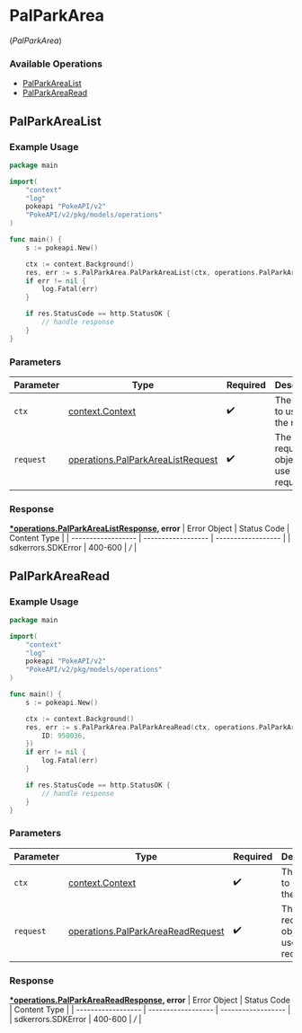 # PalParkArea
(*PalParkArea*)

### Available Operations

* [PalParkAreaList](#palparkarealist)
* [PalParkAreaRead](#palparkarearead)

## PalParkAreaList

### Example Usage

```go
package main

import(
	"context"
	"log"
	pokeapi "PokeAPI/v2"
	"PokeAPI/v2/pkg/models/operations"
)

func main() {
    s := pokeapi.New()

    ctx := context.Background()
    res, err := s.PalParkArea.PalParkAreaList(ctx, operations.PalParkAreaListRequest{})
    if err != nil {
        log.Fatal(err)
    }

    if res.StatusCode == http.StatusOK {
        // handle response
    }
}
```

### Parameters

| Parameter                                                                                  | Type                                                                                       | Required                                                                                   | Description                                                                                |
| ------------------------------------------------------------------------------------------ | ------------------------------------------------------------------------------------------ | ------------------------------------------------------------------------------------------ | ------------------------------------------------------------------------------------------ |
| `ctx`                                                                                      | [context.Context](https://pkg.go.dev/context#Context)                                      | :heavy_check_mark:                                                                         | The context to use for the request.                                                        |
| `request`                                                                                  | [operations.PalParkAreaListRequest](../../pkg/models/operations/palparkarealistrequest.md) | :heavy_check_mark:                                                                         | The request object to use for the request.                                                 |


### Response

**[*operations.PalParkAreaListResponse](../../pkg/models/operations/palparkarealistresponse.md), error**
| Error Object       | Status Code        | Content Type       |
| ------------------ | ------------------ | ------------------ |
| sdkerrors.SDKError | 400-600            | */*                |

## PalParkAreaRead

### Example Usage

```go
package main

import(
	"context"
	"log"
	pokeapi "PokeAPI/v2"
	"PokeAPI/v2/pkg/models/operations"
)

func main() {
    s := pokeapi.New()

    ctx := context.Background()
    res, err := s.PalParkArea.PalParkAreaRead(ctx, operations.PalParkAreaReadRequest{
        ID: 950036,
    })
    if err != nil {
        log.Fatal(err)
    }

    if res.StatusCode == http.StatusOK {
        // handle response
    }
}
```

### Parameters

| Parameter                                                                                  | Type                                                                                       | Required                                                                                   | Description                                                                                |
| ------------------------------------------------------------------------------------------ | ------------------------------------------------------------------------------------------ | ------------------------------------------------------------------------------------------ | ------------------------------------------------------------------------------------------ |
| `ctx`                                                                                      | [context.Context](https://pkg.go.dev/context#Context)                                      | :heavy_check_mark:                                                                         | The context to use for the request.                                                        |
| `request`                                                                                  | [operations.PalParkAreaReadRequest](../../pkg/models/operations/palparkareareadrequest.md) | :heavy_check_mark:                                                                         | The request object to use for the request.                                                 |


### Response

**[*operations.PalParkAreaReadResponse](../../pkg/models/operations/palparkareareadresponse.md), error**
| Error Object       | Status Code        | Content Type       |
| ------------------ | ------------------ | ------------------ |
| sdkerrors.SDKError | 400-600            | */*                |
